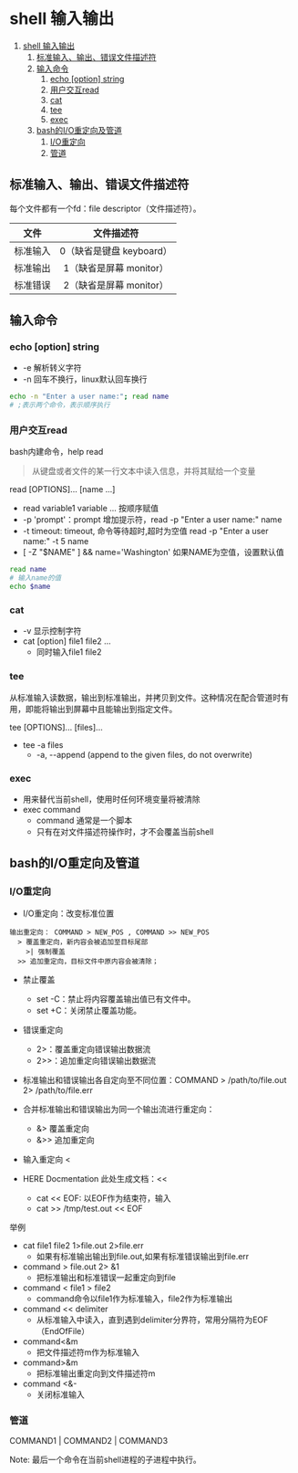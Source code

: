 # shell 输入输出
<!-- TOC -->

1. [shell 输入输出](#shell-输入输出)
    1. [标准输入、输出、错误文件描述符](#标准输入输出错误文件描述符)
    2. [输入命令](#输入命令)
        1. [echo [option] string](#echo-option-string)
        2. [用户交互read](#用户交互read)
        3. [cat](#cat)
        4. [tee](#tee)
        5. [exec](#exec)
    3. [bash的I/O重定向及管道](#bash的io重定向及管道)
        1. [I/O重定向](#io重定向)
        2. [管道](#管道)

<!-- /TOC -->

## 标准输入、输出、错误文件描述符

每个文件都有一个fd：file descriptor（文件描述符）。

文件 |文件描述符
-|:-:
标准输入| 0（缺省是键盘 keyboard）
标准输出| 1（缺省是屏幕 monitor）
标准错误| 2（缺省是屏幕 monitor）

## 输入命令

### echo [option] string

- -e 解析转义字符
- -n 回车不换行，linux默认回车换行

```sh
echo -n "Enter a user name:"; read name
# ;表示两个命令，表示顺序执行
```

### 用户交互read

bash内建命令，help read

> 从键盘或者文件的某一行文本中读入信息，并将其赋给一个变量

read [OPTIONS]...  [name ...]

- read variable1 variable ... 按顺序赋值
- -p 'prompt'：prompt 增加提示符，read -p "Enter a user name:" name
- -t timeout: timeout, 命令等待超时,超时为空值 read -p "Enter a user name:" -t 5 name
- [ -Z "$NAME" ] && name='Washington' 如果NAME为空值，设置默认值

```sh
read name
# 输入name的值
echo $name
```

### cat 

- -v 显示控制字符
- cat [option] file1 file2 ...
    - 同时输入file1 file2

### tee
从标准输入读数据，输出到标准输出，并拷贝到文件。这种情况在配合管道时有用，即能将输出到屏幕中且能输出到指定文件。

tee [OPTIONS]... [files]...
- tee -a files
    - -a, --append (append to the given files, do not overwrite)

### exec
- 用来替代当前shell，使用时任何环境变量将被清除
- exec command
    - command 通常是一个脚本
    - 只有在对文件描述符操作时，才不会覆盖当前shell

## bash的I/O重定向及管道



### I/O重定向

- I/O重定向：改变标准位置
```
输出重定向： COMMAND > NEW_POS , COMMAND >> NEW_POS
  > 覆盖重定向，新内容会被追加至目标尾部
    >| 强制覆盖
  >> 追加重定向，目标文件中原内容会被清除；

```
- 禁止覆盖
  - set -C：禁止将内容覆盖输出值已有文件中。
  - set +C：关闭禁止覆盖功能。

- 错误重定向
  - 2>：覆盖重定向错误输出数据流
  - 2>>：追加重定向错误输出数据流

- 标准输出和错误输出各自定向至不同位置：COMMAND > /path/to/file.out 2> /path/to/file.err

- 合并标准输出和错误输出为同一个输出流进行重定向：
  - &> 覆盖重定向
  - &>> 追加重定向

- 输入重定向 <

- HERE Docmentation 此处生成文档：<<
  - cat << EOF: 以EOF作为结束符，输入
  - cat >> /tmp/test.out << EOF

举例
- cat file1 file2 1>file.out 2>file.err
  - 如果有标准输出输出到file.out,如果有标准错误输出到file.err
- command > file.out 2> &1 
  - 把标准输出和标准错误一起重定向到file
- command < file1 > file2
  - command命令以file1作为标准输入，file2作为标准输出
- command << delimiter
  - 从标准输入中读入，直到遇到delimiter分界符，常用分隔符为EOF（EndOfFile）
- command<&m 
  - 把文件描述符m作为标准输入
- command>&m
  - 把标准输出重定向到文件描述符m
- command <&-
  - 关闭标准输入

### 管道
COMMAND1 | COMMAND2 | COMMAND3 

Note: 最后一个命令在当前shell进程的子进程中执行。

